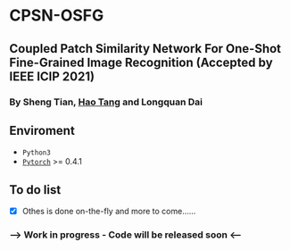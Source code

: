 # CPSN-OSFG

## Coupled Patch Similarity Network For One-Shot Fine-Grained Image Recognition (Accepted by IEEE ICIP 2021) 
### By Sheng Tian, [Hao Tang](https://cser-tang-hao.github.io/) and Longquan Dai
## Enviroment
 - `Python3`
 - [`Pytorch`](http://pytorch.org/) >= 0.4.1 


## To do list
- [x] Othes is done on-the-fly and more to come......


### --> Work in progress - Code will be released soon <--

